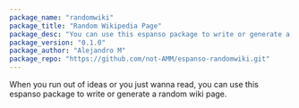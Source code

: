 ```yaml
---
package_name: "randomwiki"
package_title: "Random Wikipedia Page"
package_desc: "You can use this espanso package to write or generate a random wiki page"
package_version: "0.1.0"
package_author: "Alejandro M"
package_repo: "https://github.com/not-AMM/espanso-randomwiki.git"
---
```

When you run out of ideas or you just wanna read, you can use this espanso package to write or generate a random wiki page.
